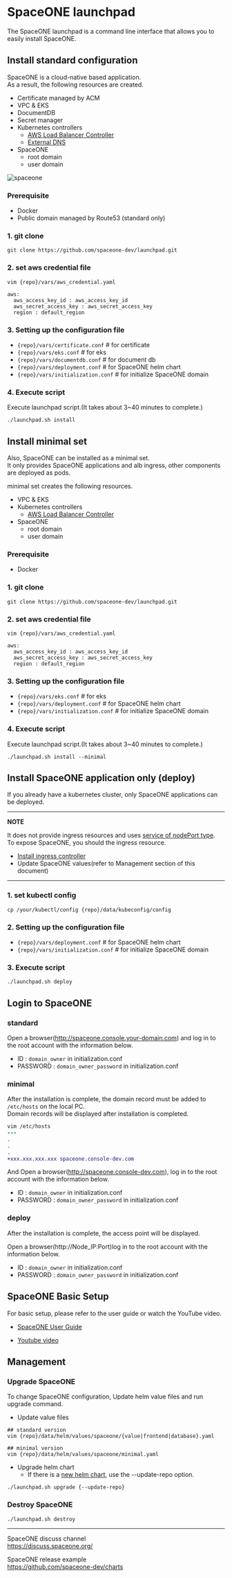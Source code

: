 # SpaceONE launchpad
The SpaceONE launchpad is a command line interface that allows you to easily install SpaceONE.

## Install standard configuration
SpaceONE is a cloud-native based application.<br>
As a result, the following resources are created.

- Certificate managed by ACM
- VPC & EKS
- DocumentDB
- Secret manager
- Kubernetes controllers
    - [AWS Load Balancer Controller](https://github.com/kubernetes-sigs/aws-load-balancer-controller)
    - [External DNS](https://github.com/kubernetes-sigs/external-dns)
- SpaceONE
    - root domain
    - user domain

![spaceone](https://user-images.githubusercontent.com/19552819/133223528-43291a11-8f47-4a51-9527-38c9f4297fee.png)

### Prerequisite

- Docker
- Public domain managed by Route53 (standard only)

### 1. git clone
```
git clone https://github.com/spaceone-dev/launchpad.git
```

### 2. set aws credential file
```
vim {repo}/vars/aws_credential.yaml
```
```
aws:
  aws_access_key_id : aws_access_key_id
  aws_secret_access_key : aws_secret_access_key
  region : default_region
```

### 3. Setting up the configuration file
- `{repo}/vars/certificate.conf`    # for certificate
- `{repo}/vars/eks.conf`            # for eks
- `{repo}/vars/documentdb.conf`     # for document db
- `{repo}/vars/deployment.conf`     # for SpaceONE helm chart
- `{repo}/vars/initialization.conf` # for initialize SpaceONE domain

### 4. Execute script
Execute launchpad script.(It takes about 3~40 minutes to complete.)<br>
```
./launchpad.sh install
```
## Install minimal set
Also, SpaceONE can be installed as a minimal set.<br>
It only provides SpaceONE applications and alb ingress, other components are deployed as pods.

minimal set creates the following resources.
- VPC & EKS
- Kubernetes controllers
    - [AWS Load Balancer Controller](https://github.com/kubernetes-sigs/aws-load-balancer-controller)
- SpaceONE
    - root domain
    - user domain

### Prerequisite
- Docker

### 1. git clone
```
git clone https://github.com/spaceone-dev/launchpad.git
```

### 2. set aws credential file
```
vim {repo}/vars/aws_credential.yaml
```
```
aws:
  aws_access_key_id : aws_access_key_id
  aws_secret_access_key : aws_secret_access_key
  region : default_region
```

### 3. Setting up the configuration file
- `{repo}/vars/eks.conf`            # for eks
- `{repo}/vars/deployment.conf`     # for SpaceONE helm chart
- `{repo}/vars/initialization.conf` # for initialize SpaceONE domain
### 4. Execute script
Execute launchpad script.(It takes about 3~40 minutes to complete.)<br>
```
./launchpad.sh install --minimal
```

## Install SpaceONE application only (deploy)
If you already have a kubernetes cluster, only SpaceONE applications can be deployed.

---
**NOTE**

It does not provide ingress resources and uses [service of nodePort type](https://kubernetes.io/docs/concepts/services-networking/service/#publishing-services-service-types).<br>
To expose SpaceONE, you should the ingress resource.
- [Install ingress controller](https://kubernetes.io/docs/concepts/services-networking/ingress-controllers/)
- Update SpaceONE values(refer to Management section of this document)<br>

---
### 1. set kubectl config 
```
cp /your/kubectl/config {repo}/data/kubeconfig/config
```
### 2. Setting up the configuration file
- `{repo}/vars/deployment.conf`     # for SpaceONE helm chart
- `{repo}/vars/initialization.conf` # for initialize SpaceONE domain

### 3. Execute script
```
./launchpad.sh deploy
```
## Login to SpaceONE
### standard
Open a browser(http://spaceone.console.your-domain.com) and log in to the root account with the information below.

- ID : `domain_owner` in initialization.conf
- PASSWORD : `domain_owner_password` in initialization.conf

### minimal
After the installation is complete, the domain record must be added to `/etc/hosts` on the local PC.<br>
Domain records will be displayed after installation is completed.

```diff
vim /etc/hosts
---
.
.
.
+xxx.xxx.xxx.xxx spaceone.console-dev.com
```

And Open a browser(http://spaceone.console-dev.com), log in to the root account with the information below.

- ID : `domain_owner` in initialization.conf
- PASSWORD : `domain_owner_password` in initialization.conf

### deploy
After the installation is complete, the access point will be displayed.

Open a browser(http://Node_IP:Port)log in to the root account with the information below.

- ID : `domain_owner` in initialization.conf
- PASSWORD : `domain_owner_password` in initialization.conf
## SpaceONE Basic Setup
For basic setup, please refer to the user guide or watch the YouTube video.

- [SpaceONE User Guide](https://www.spaceone.org/docs/guides/getting_started/basic_setup/)

- [Youtube video](https://youtu.be/zSoEg2v_JrE)

## Management
### Upgrade SpaceONE
To change SpaceONE configuration, Update helm value files and run upgrade command.

- Update value files
```
## standard version
vim {repo}/data/helm/values/spaceone/{value|frontend|database}.yaml
```
```
## minimal version
vim {repo}/data/helm/values/spaceone/minimal.yaml
```
- Upgrade helm chart
    - If there is a [new helm chart](https://github.com/spaceone-dev/charts), use the --update-repo option.
```
./launchpad.sh upgrade {--update-repo}
```

### Destroy SpaceONE
```
./launchpad.sh destroy
```

<hr>

SpaceONE discuss channel<br>
https://discuss.spaceone.org/

SpaceONE release example<br>
https://github.com/spaceone-dev/charts
